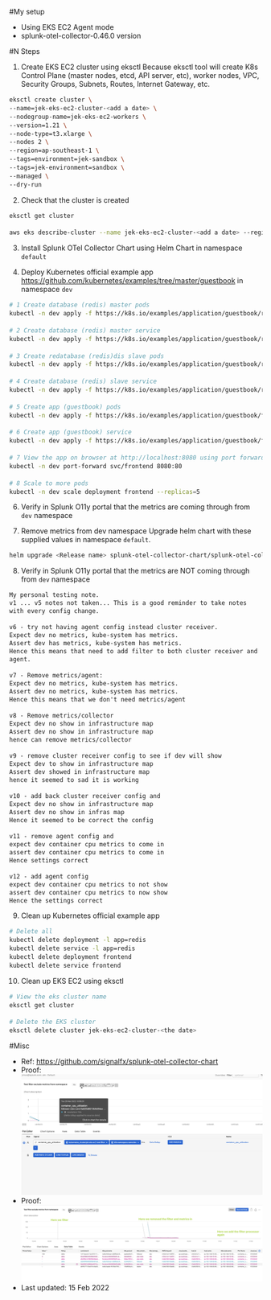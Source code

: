 #My setup
- Using EKS EC2 Agent mode
- splunk-otel-collector-0.46.0 version

#N Steps
1. Create EKS EC2 cluster using eksctl
Because eksctl tool will create K8s Control Plane (master nodes, etcd, API server, etc), worker nodes, VPC, Security Groups, Subnets, Routes, Internet Gateway, etc.
```bash
eksctl create cluster \
--name=jek-eks-ec2-cluster-<add a date> \
--nodegroup-name=jek-eks-ec2-workers \
--version=1.21 \
--node-type=t3.xlarge \
--nodes 2 \
--region=ap-southeast-1 \
--tags=environment=jek-sandbox \
--tags=jek-environment=sandbox \
--managed \
--dry-run
```


2. Check that the cluster is created
```bash
eksctl get cluster

aws eks describe-cluster --name jek-eks-ec2-cluster-<add a date> --region ap-southeast-1
```

3. Install Splunk OTel Collector Chart using Helm Chart in namespace `default`


4. Deploy Kubernetes official example app https://github.com/kubernetes/examples/tree/master/guestbook in namespace `dev`
```bash
# 1 Create database (redis) master pods
kubectl -n dev apply -f https://k8s.io/examples/application/guestbook/redis-leader-deployment.yaml

# 2 Create database (redis) master service
kubectl -n dev apply -f https://k8s.io/examples/application/guestbook/redis-leader-service.yaml

# 3 Create redatabase (redis)dis slave pods
kubectl -n dev apply -f https://k8s.io/examples/application/guestbook/redis-follower-deployment.yaml

# 4 Create database (redis) slave service
kubectl -n dev apply -f https://k8s.io/examples/application/guestbook/redis-follower-service.yaml

# 5 Create app (guestbook) pods
kubectl -n dev apply -f https://k8s.io/examples/application/guestbook/frontend-deployment.yaml

# 6 Create app (guestbook) service
kubectl -n dev apply -f https://k8s.io/examples/application/guestbook/frontend-service.yaml

# 7 View the app on browser at http://localhost:8080 using port forwarding
kubectl -n dev port-forward svc/frontend 8080:80

# 8 Scale to more pods
kubectl -n dev scale deployment frontend --replicas=5
```

6. Verify in Splunk O11y portal that the metrics are coming through from `dev` namespace

7. Remove metrics from dev namespace
Upgrade helm chart with these supplied values in namespace `default`.
```bash
helm upgrade <Release name> splunk-otel-collector-chart/splunk-otel-collector -f values.yaml
```

8. Verify in Splunk O11y portal that the metrics are NOT coming through from `dev` namespace
```
My personal testing note. 
v1 ... v5 notes not taken... This is a good reminder to take notes with every config change.

v6 - try not having agent config instead cluster receiver.
Expect dev no metrics, kube-system has metrics.
Assert dev has metrics, kube-system has metrics. 
Hence this means that need to add filter to both cluster receiver and agent.

v7 - Remove metrics/agent:
Expect dev no metrics, kube-system has metrics.
Assert dev no metrics, kube-system has metrics.
Hence this means that we don't need metrics/agent

v8 - Remove metrics/collector
Expect dev no show in infrastructure map
Assert dev no show in infrastructure map
hence can remove metrics/collector

v9 - remove cluster receiver config to see if dev will show
Expect dev to show in infrastructure map
Assert dev showed in infrastructure map
hence it seemed to sad it is working

v10 - add back cluster receiver config and
Expect dev no show in infrastructure map
Assert dev no show in infras map
Hence it seemed to be correct the config

v11 - remove agent config and
expect dev container cpu metrics to come in
assert dev container cpu metrics to come in
Hence settings correct

v12 - add agent config
expect dev container cpu metrics to not show
assert dev container cpu metrics to now show
Hence the settings correct
```

9. Clean up Kubernetes official example app
```bash
# Delete all
kubectl delete deployment -l app=redis
kubectl delete service -l app=redis
kubectl delete deployment frontend
kubectl delete service frontend
```

10. Clean up EKS EC2 using eksctl
```bash
# View the eks cluster name
eksctl get cluster

# Delete the EKS cluster
eksctl delete cluster jek-eks-ec2-cluster-<the date>
```

#Misc

- Ref: https://github.com/signalfx/splunk-otel-collector-chart
- Proof: ![proof](proof.png "working proof")
- Proof: ![proof2](proof2.png "working proof 2")
- Last updated: 15 Feb 2022